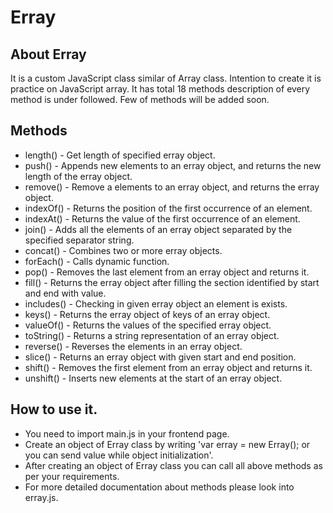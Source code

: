 # Erray

## About Erray

It is a custom JavaScript class similar of Array class. Intention to create it is practice on JavaScript array. It has total 18 methods description of every method is under followed. Few of methods will be added soon.

## Methods

* length() - Get length of specified erray object.
* push() - Appends new elements to an erray object, and returns the new length of the erray object.
* remove() - Remove a elements to an erray object, and returns the erray object.
* indexOf() - Returns the position of the first occurrence of an element.
* indexAt() - Returns the value of the first occurrence of an element.
* join() - Adds all the elements of an erray object separated by the specified separator string.
* concat() - Combines two or more erray objects.
* forEach() - Calls dynamic function.
* pop() - Removes the last element from an erray object and returns it.
* fill() - Returns the erray object after filling the section identified by start and end with value.
* includes() - Checking in given erray object an element is exists.
* keys() - Returns the erray object of keys of an erray object.
* valueOf() - Returns the values of the specified erray object.
* toString() - Returns a string representation of an erray object.
* reverse() - Reverses the elements in an erray object.
* slice() - Returns an erray object with given start and end position.
* shift() - Removes the first element from an erray object and returns it.
* unshift() - Inserts new elements at the start of an erray object.

## How to use it.

* You need to import main.js in your frontend page.
* Create an object of Erray class by writing 'var erray = new Erray(); or you can send value while object initialization'.
* After creating an object of Erray class you can call all above methods as per your requirements. 
* For more detailed documentation about methods please look into erray.js.